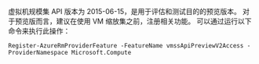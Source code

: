 虚拟机规模集 API 版本为 2015-06-15，是用于评估和测试目的的预览版本。 对于预览版而言，建议在使用 VM 缩放集之前，注册相关功能。 可以通过运行以下命令来执行此操作：

    Register-AzureRmProviderFeature -FeatureName vmssApiPreviewV2Access -ProviderNamespace Microsoft.Compute


<!--HONumber=Jan17_HO3-->


